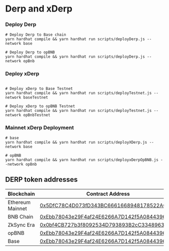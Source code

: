 # Derp and xDerp

### Deploy Derp


```shell
# Deploy Derp to Base chain
yarn hardhat compile && yarn hardhat run scripts/deployDerp.js --network base

# Deploy Derp to opBNB
yarn hardhat compile && yarn hardhat run scripts/deployDerp.js --network opBnb
```


### Deploy xDerp

```shell

# Deploy xDerp to Base Testnet
yarn hardhat compile && yarn hardhat run scripts/deployTestnet.js --network baseTestnet

# Deploy xDerp to opBNB Testnet
yarn hardhat compile && yarn hardhat run scripts/deployTestnet.js --network opBnbTestnet
```


### Mainnet xDerp Deployment
```shell
# base
yarn hardhat compile && yarn hardhat run scripts/deployXDerp.js --network base

# opBNB
yarn hardhat compile && yarn hardhat run scripts/deployxDerpOpBNB.js --network opBnb

```
## DERP token addresses

| Blockchain | Contract Address |
|------------|------------------|
| Ethereum Mainnet | [0x5DfC78C4D073fD343BC6661668948178522A0DE5](https://etherscan.io/address/0x5DfC78C4D073fD343BC6661668948178522A0DE5) |
| BNB Chain | [0xEbb78043e29F4af24E6266A7D142f5A08443969E](https://bscscan.com/address/0xebb78043e29f4af24e6266a7d142f5a08443969e) |
| ZkSync Era | [0x0bf4CB727b3f8092534D793893B2cC3348963dbf](https://explorer.zksync.io/address/0x0bf4CB727b3f8092534D793893B2cC3348963dbf) |
| opBNB | [0xEbb78043e29F4af24E6266A7D142f5A08443969E](https://opbnbscan.com/address/0xEbb78043e29F4af24E6266A7D142f5A08443969E) |
| Base | [0xEbb78043e29F4af24E6266A7D142f5A08443969E](https://basescan.org/address/0xEbb78043e29F4af24E6266A7D142f5A08443969E) |

